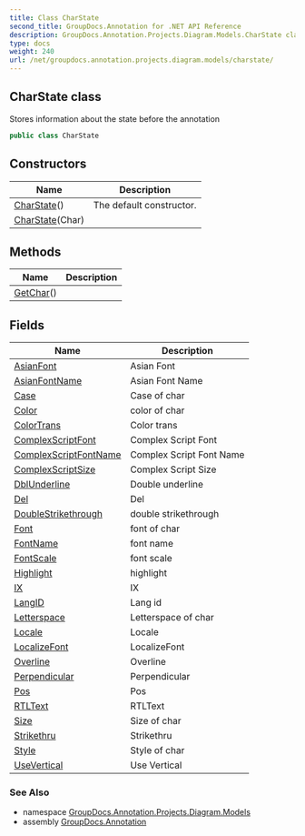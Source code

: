 ```yaml
---
title: Class CharState
second_title: GroupDocs.Annotation for .NET API Reference
description: GroupDocs.Annotation.Projects.Diagram.Models.CharState class. Stores information about the state before the annotation
type: docs
weight: 240
url: /net/groupdocs.annotation.projects.diagram.models/charstate/
---
```

## CharState class

Stores information about the state before the annotation

```csharp
public class CharState
```

## Constructors

| Name | Description |
| --- | --- |
| [CharState](charstate/#constructor)() | The default constructor. |
| [CharState](charstate/#constructor_1)(Char) |  |

## Methods

| Name | Description |
| --- | --- |
| [GetChar](../../groupdocs.annotation.projects.diagram.models/charstate/getchar/)() |  |

## Fields

| Name | Description |
| --- | --- |
| [AsianFont](../../groupdocs.annotation.projects.diagram.models/charstate/asianfont/) | Asian Font |
| [AsianFontName](../../groupdocs.annotation.projects.diagram.models/charstate/asianfontname/) | Asian Font Name |
| [Case](../../groupdocs.annotation.projects.diagram.models/charstate/case/) | Case of char |
| [Color](../../groupdocs.annotation.projects.diagram.models/charstate/color/) | color of char |
| [ColorTrans](../../groupdocs.annotation.projects.diagram.models/charstate/colortrans/) | Color trans |
| [ComplexScriptFont](../../groupdocs.annotation.projects.diagram.models/charstate/complexscriptfont/) | Complex Script Font |
| [ComplexScriptFontName](../../groupdocs.annotation.projects.diagram.models/charstate/complexscriptfontname/) | Complex Script Font Name |
| [ComplexScriptSize](../../groupdocs.annotation.projects.diagram.models/charstate/complexscriptsize/) | Complex Script Size |
| [DblUnderline](../../groupdocs.annotation.projects.diagram.models/charstate/dblunderline/) | Double underline |
| [Del](../../groupdocs.annotation.projects.diagram.models/charstate/del/) | Del |
| [DoubleStrikethrough](../../groupdocs.annotation.projects.diagram.models/charstate/doublestrikethrough/) | double strikethrough |
| [Font](../../groupdocs.annotation.projects.diagram.models/charstate/font/) | font of char |
| [FontName](../../groupdocs.annotation.projects.diagram.models/charstate/fontname/) | font name |
| [FontScale](../../groupdocs.annotation.projects.diagram.models/charstate/fontscale/) | font scale |
| [Highlight](../../groupdocs.annotation.projects.diagram.models/charstate/highlight/) | highlight |
| [IX](../../groupdocs.annotation.projects.diagram.models/charstate/ix/) | IX |
| [LangID](../../groupdocs.annotation.projects.diagram.models/charstate/langid/) | Lang id |
| [Letterspace](../../groupdocs.annotation.projects.diagram.models/charstate/letterspace/) | Letterspace of char |
| [Locale](../../groupdocs.annotation.projects.diagram.models/charstate/locale/) | Locale |
| [LocalizeFont](../../groupdocs.annotation.projects.diagram.models/charstate/localizefont/) | LocalizeFont |
| [Overline](../../groupdocs.annotation.projects.diagram.models/charstate/overline/) | Overline |
| [Perpendicular](../../groupdocs.annotation.projects.diagram.models/charstate/perpendicular/) | Perpendicular |
| [Pos](../../groupdocs.annotation.projects.diagram.models/charstate/pos/) | Pos |
| [RTLText](../../groupdocs.annotation.projects.diagram.models/charstate/rtltext/) | RTLText |
| [Size](../../groupdocs.annotation.projects.diagram.models/charstate/size/) | Size of char |
| [Strikethru](../../groupdocs.annotation.projects.diagram.models/charstate/strikethru/) | Strikethru |
| [Style](../../groupdocs.annotation.projects.diagram.models/charstate/style/) | Style of char |
| [UseVertical](../../groupdocs.annotation.projects.diagram.models/charstate/usevertical/) | Use Vertical |

### See Also

* namespace [GroupDocs.Annotation.Projects.Diagram.Models](../../groupdocs.annotation.projects.diagram.models/)
* assembly [GroupDocs.Annotation](../../)


